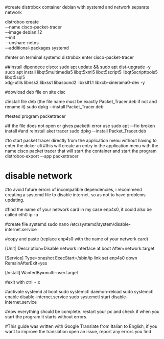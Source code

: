 #create distrobox container debian with systemd and network separate network

distrobox-create \
  --name cisco-packet-tracer \
  --image debian:12 \
  --init \
  --unshare-netns \
  --additional-packages systemd

#enter on terminal systemd
distrobox enter cisco-packet-tracer

##install dipendece cisco:
sudo apt update && sudo apt dist-upgrade -y
sudo apt install libqt5multimedia5 libqt5xml5 libqt5script5 libqt5scripttools5 libqt5sql5 \
xdg-utils libnss3 libxss1 libasound2 libxslt1.1 libxcb-xinerama0-dev -y

#dowload deb file on site cisc

#install file deb (the file name must be exactly Packet_Tracer.deb if not and rename it)
sudo dpkg --install Packet_Tracer.deb

#tested program
packettracer

#if the file does not open or gives packetti error use
sudo apt --fix-broken install
#and reinstall aket tracer
sudo dpkg --install Packet_Tracer.deb

#to start packet tracer directly from the application menu without having to enter the doker cli
#this will create an entry in the application menu with the name cisco packet tracer that will start the container and start the program
distrobox-export --app packettracer


# disable network
#to avoid future errors of incompatible dependencies, i recommend creating a systemd file to disable internet. so as not to have problems updating.

#find the name of your network card in my case enp4s0, it could also be called eth0
ip -a


#create file systemd
sudo nano /etc/systemd/system/disable-internet.service

#copy and paste (replace enp4s0 with the name of your network card)

[Unit]
Description=Disable network interface at boot
After=network.target

[Service]
Type=oneshot
ExecStart=/sbin/ip link set enp4s0 down
RemainAfterExit=yes

[Install]
WantedBy=multi-user.target

#exit with ctrl + x 

#activate systemd at boot
sudo systemctl daemon-reload
sudo systemctl enable disable-internet.service
sudo systemctl start disable-internet.service


#now everything should be complete. restart your pc and check if when you start the program it starts without errors.

#This guide was written with Google Translate from Italian to English, if you want to improve the translation open an issue, report any errors you find


